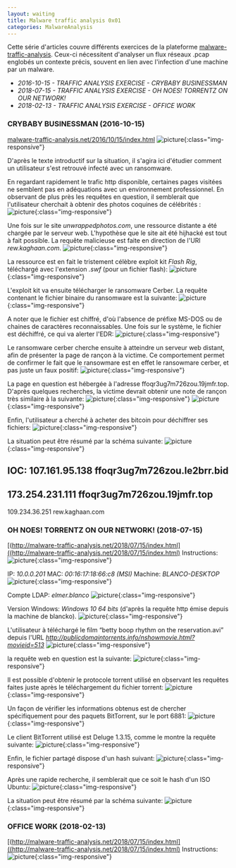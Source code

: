 ```yaml
---
layout: waiting
title: Malware traffic analysis 0x01
categories: MalwareAnalysis
---
```


Cette série d'articles couvre différents exercices de la plateforme [malware-traffic-analysis](http://malware-traffic-analysis.net/). Ceux-ci nécessitent d'analyser un flux réseaux .pcap englobés un contexte précis, souvent en lien avec l'infection d'une machine par un malware.

* *2016-10-15 - TRAFFIC ANALYSIS EXERCISE - CRYBABY BUSINESSMAN*
* *2018-07-15 - TRAFFIC ANALYSIS EXERCISE - OH NOES! TORRENTZ ON OUR NETWORK!*
* *2018-02-13 - TRAFFIC ANALYSIS EXERCISE - OFFICE WORK*

### CRYBABY BUSINESSMAN (2016-10-15)

[malware-traffic-analysis.net/2016/10/15/index.html](http://malware-traffic-analysis.net/2016/10/15/index.html)
![picture](/img/traffic-analysis/1/1.PNG){:class="img-responsive"}

D'après le texte introductif sur la situation, il s'agira ici d'étudier comment un utilisateur s'est retrouvé infecté avec un ransomware.


En regardant rapidement le trafic http disponible, certaines pages visitées ne semblent pas en adéquations avec un environnement professionnel.
En observant de plus près les requêtes  en question, il semblerait que l'utilisateur cherchait à obtenir des photos coquines de célébrités :
![picture](/img/traffic-analysis/1/2.PNG){:class="img-responsive"}


Une fois sur le site _unwrappedphotos.com_, une ressource distante a été chargée par le serveur web. L'hypothèse que le site ait été hijhacké est tout à fait possible. La requête malicieuse est faite en direction de l'URl _rew.kaghaan.com_.
![picture](/img/traffic-analysis/1/3.PNG){:class="img-responsive"}


La ressource est en fait le tristement célèbre exploit kit *Flash Rig*, téléchargé avec l'extension _.swf_ (pour un fichier flash):
![picture](/img/traffic-analysis/1/4.PNG){:class="img-responsive"}


L'exploit kit va ensuite télécharger le ransomware Cerber. La requête contenant le fichier binaire du ransomware est la suivante:
![picture](/img/traffic-analysis/1/5.PNG){:class="img-responsive"}


A noter que le fichier est chiffré, d'où l'absence de préfixe MS-DOS ou de chaines de caractères reconnaissables.
Une fois sur le système, le fichier est déchiffré, ce qui va alerter l'EDR:
![picture](/img/traffic-analysis/1/6.PNG){:class="img-responsive"}


Le ransomware cerber cherche ensuite à atteindre un serveur web distant, afin de présenter la page de rançon à la victime. Ce comportement permet de confirmer le fait que le ransowmare est en effet le ransowmare cerber, et pas juste un faux positif:
![picture](/img/traffic-analysis/1/7.PNG){:class="img-responsive"}


La page en question est hébergée à l'adresse ffoqr3ug7m726zou.19jmfr.top.
D'après quelques recherches, la victime devrait obtenir une note de rançon très similaire à la suivante:
![picture](/img/traffic-analysis/1/8.PNG){:class="img-responsive"}
![picture](/img/traffic-analysis/1/9.PNG){:class="img-responsive"}


Enfin, l'utilisateur a cherché à acheter des bitcoin pour déchiffrer ses fichiers:
![picture](/img/traffic-analysis/1/10.PNG){:class="img-responsive"}

La situation peut être résumé par la schéma suivante:
![picture](/img/traffic-analysis/1/11.PNG){:class="img-responsive"}

IOC:
107.161.95.138
ffoqr3ug7m726zou.le2brr.bid
-
173.254.231.111
ffoqr3ug7m726zou.19jmfr.top
-
109.234.36.251
rew.kaghaan.com

### OH NOES! TORRENTZ ON OUR NETWORK! (2018-07-15)

[(http://malware-traffic-analysis.net/2018/07/15/index.html]((http://malware-traffic-analysis.net/2018/07/15/index.html)
Instructions:
![picture](/img/traffic-analysis/2/1.PNG){:class="img-responsive"}


IP: _10.0.0.201_
MAC: _00:16:17:18:66:c8 (MSI)_
Machine: _BLANCO-DESKTOP_
![picture](/img/traffic-analysis/2/2.PNG){:class="img-responsive"}


Compte LDAP: _elmer.blanco_
![picture](/img/traffic-analysis/2/3.PNG){:class="img-responsive"}


Version Windows: _Windows 10 64 bits_ (d'après la requête http émise depuis la machine de blancko).
![picture](/img/traffic-analysis/2/4.PNG){:class="img-responsive"}


L'utilisateur à téléchargé le film “betty boop rhythm on the reservation.avi” depuis l'URL _http://publicdomaintorrents.info/nshowmovie.html?movieid=513_
![picture](/img/traffic-analysis/2/5.PNG){:class="img-responsive"}


la requête web en question est la suivante:
![picture](/img/traffic-analysis/2/6.PNG){:class="img-responsive"}


Il est possible d'obtenir le protocole torrent utilisé en observant les requêtes faites juste après le téléchargement du fichier torrent:
![picture](/img/traffic-analysis/2/7.PNG){:class="img-responsive"}


Un façon de vérifier les informations obtenus est de chercher spécifiquement pour des paquets BitTorrent, sur le port 6881:
![picture](/img/traffic-analysis/2/8.PNG){:class="img-responsive"}


Le client BitTorrent utilisé est Deluge 1.3.15, comme le montre la requête suivante:
![picture](/img/traffic-analysis/2/9.PNG){:class="img-responsive"}


Enfin, le fichier partagé dispose d'un hash suivant:
![picture](/img/traffic-analysis/2/10.PNG){:class="img-responsive"}


Après une rapide recherche, il semblerait que ce soit le hash d'un ISO Ubuntu:
![picture](/img/traffic-analysis/2/11.PNG){:class="img-responsive"}

La situation peut être résumé par la schéma suivante:
![picture](/img/traffic-analysis/2/12.PNG){:class="img-responsive"}

### OFFICE WORK (2018-02-13)

[(http://malware-traffic-analysis.net/2018/07/15/index.html]((http://malware-traffic-analysis.net/2018/07/15/index.html)
Instructions:
![picture](/img/traffic-analysis/2/1.PNG){:class="img-responsive"}
